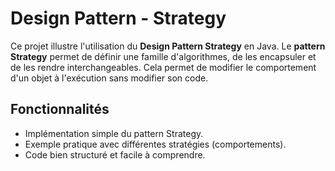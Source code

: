 # Design Pattern - Strategy

Ce projet illustre l'utilisation du **Design Pattern Strategy** en Java. Le **pattern Strategy** permet de définir une famille d'algorithmes, de les encapsuler et de les rendre interchangeables. Cela permet de modifier le comportement d'un objet à l'exécution sans modifier son code.

## Fonctionnalités
- Implémentation simple du pattern Strategy.
- Exemple pratique avec différentes stratégies (comportements).
- Code bien structuré et facile à comprendre.
